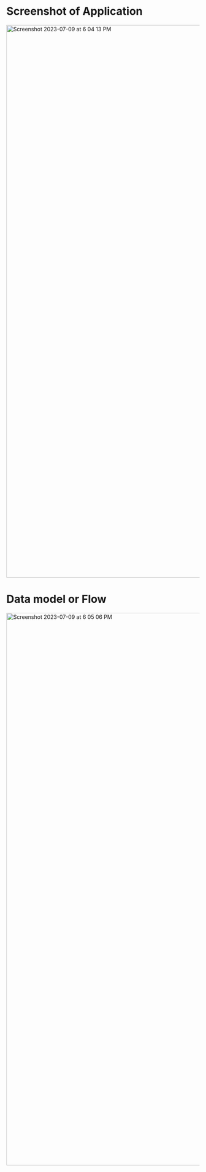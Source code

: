 

# Screenshot of Application

<img width="1440" alt="Screenshot 2023-07-09 at 6 04 13 PM" src="https://github.com/2732ii2/Gmial_sapiData/assets/83974207/6f9852bc-71fc-4828-be53-be01b5ba164b">


# Data model or Flow 

<img width="1440" alt="Screenshot 2023-07-09 at 6 05 06 PM" src="https://github.com/2732ii2/Gmial_sapiData/assets/83974207/54dc8bdc-a88a-46f2-8fa6-b191324a7af5">
